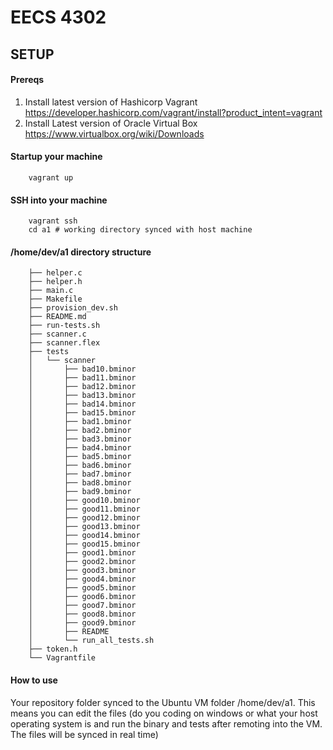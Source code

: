 # EECS 4302

## SETUP
#### Prereqs
1. Install latest version of Hashicorp Vagrant https://developer.hashicorp.com/vagrant/install?product_intent=vagrant
2. Install Latest version of Oracle Virtual Box https://www.virtualbox.org/wiki/Downloads

#### Startup your machine

        vagrant up

#### SSH into your machine

        vagrant ssh
        cd a1 # working directory synced with host machine

#### /home/dev/a1 directory structure
        ├── helper.c
        ├── helper.h
        ├── main.c
        ├── Makefile
        ├── provision_dev.sh
        ├── README.md
        ├── run-tests.sh
        ├── scanner.c
        ├── scanner.flex
        ├── tests
        │   └── scanner
        │       ├── bad10.bminor
        │       ├── bad11.bminor
        │       ├── bad12.bminor
        │       ├── bad13.bminor
        │       ├── bad14.bminor
        │       ├── bad15.bminor
        │       ├── bad1.bminor
        │       ├── bad2.bminor
        │       ├── bad3.bminor
        │       ├── bad4.bminor
        │       ├── bad5.bminor
        │       ├── bad6.bminor
        │       ├── bad7.bminor
        │       ├── bad8.bminor
        │       ├── bad9.bminor
        │       ├── good10.bminor
        │       ├── good11.bminor
        │       ├── good12.bminor
        │       ├── good13.bminor
        │       ├── good14.bminor
        │       ├── good15.bminor
        │       ├── good1.bminor
        │       ├── good2.bminor
        │       ├── good3.bminor
        │       ├── good4.bminor
        │       ├── good5.bminor
        │       ├── good6.bminor
        │       ├── good7.bminor
        │       ├── good8.bminor
        │       ├── good9.bminor
        │       ├── README
        │       └── run_all_tests.sh
        ├── token.h
        └── Vagrantfile

#### How to use
Your repository folder synced to the Ubuntu VM folder /home/dev/a1. This means you can edit the files (do you coding on windows or what your host operating system is and run the binary and tests after remoting into the VM. The files will be synced in real time)